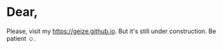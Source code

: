 # Dear,

 Please, visit my https://geize.github.io. But it's still under construction. Be patient ☺️.

